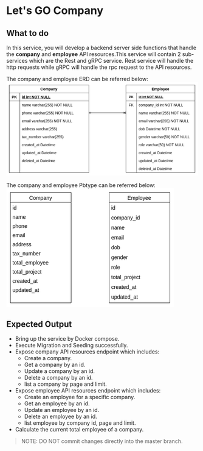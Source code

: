 # Let's GO Company

## What to do
In this service, you will develop a backend server side functions that handle the **company** and **employee** API
resources.This service will contain 2 sub-services which are the Rest and gRPC service.
Rest service will handle the http requests while gRPC will handle the rpc request to the API resources.

The company and employee ERD can be referred below:
![company-employee ERD](./asset/company-employee.png)

The company and employee Pbtype can be referred below:
![Pbtype](./asset/pbtype.png)

## Expected Output
* Bring up the service by Docker compose.
* Execute Migration and Seeding successfully.
* Expose company API resources endpoint which includes:
    * Create a company.
    * Get a company by an id.
    * Update a company by an id.
    * Delete a company by an id.
    * list a company by page and limit.
* Expose employee API resources endpoint which includes:
    * Create an employee for a specific company.
    * Get an employee by an id.
    * Update an employee by an id.
    * Delete an employee by an id.
    * list employee by company id, page and limit.
* Calculate the current total employee of a company.

> NOTE: DO NOT commit changes directly into the master branch.